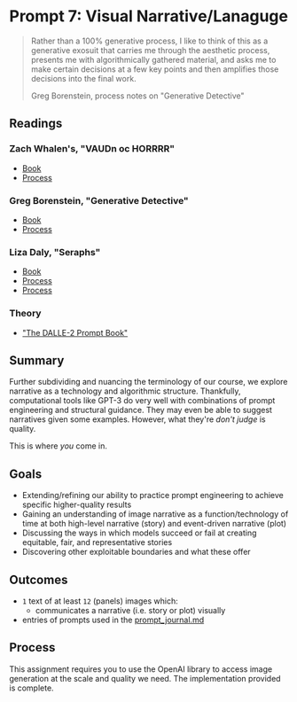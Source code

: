 # Prompt 7: Visual Narrative/Lanaguge

> Rather than a 100% generative process, I like to think of this as a
>generative exosuit that carries me through the aesthetic process,
>presents me with algorithmically gathered material, and asks me to make
>certain decisions at a few key points and then amplifies those decisions
>into the final work.
>
> Greg Borenstein, process notes on "Generative Detective"

## Readings

### Zach Whalen's, "VAUDn oc HORRRR"

* [Book](http://www.zachwhalen.net/pg/horrrrr/book.pdf)
* [Process](https://github.com/NaNoGenMo/2020/issues/55)

### Greg Borenstein, "Generative Detective"

* [Book](https://gregborenstein.com/comics/generated_detective/)
* [Process](https://github.com/dariusk/NaNoGenMo-2014/issues/70)

### Liza Daly, "Seraphs"

* [Book](https://raw.githubusercontent.com/lizadaly/nanogenmo2014/main/seraphs.pdf)
* [Process](https://lizadaly.com/pages/seraphs/)
* [Process](https://github.com/dariusk/NaNoGenMo-2014/issues/45)

### Theory

* ["The DALLE-2 Prompt Book"](https://dallery.gallery/wp-content/uploads/2022/07/The-DALL%C2%B7E-2-prompt-book-v1.02.pdf)

## Summary

Further subdividing and nuancing the terminology of our course, we explore narrative as a technology and algorithmic structure. Thankfully, computational tools like GPT-3 do very well with combinations of prompt engineering and structural guidance. They may even be able to suggest narratives given some examples. However, what they're _don't judge_ is quality.

This is where _you_ come in.

## Goals

* Extending/refining our ability to practice prompt engineering to achieve specific higher-quality results
* Gaining an understanding of image narrative as a function/technology of time at both high-level narrative (story) and event-driven narrative (plot)
* Discussing the ways in which models succeed or fail at creating equitable, fair, and representative stories
* Discovering other exploitable boundaries and what these offer

## Outcomes

* `1` text of at least `12` (panels) images which:
  * communicates a narrative (i.e. story or plot) visually
* entries of prompts used in the [prompt_journal.md](writing/prompt_journal.md) 

## Process

This assignment requires you to use the OpenAI library to access image generation at the scale and quality we need. The implementation
provided is complete.
